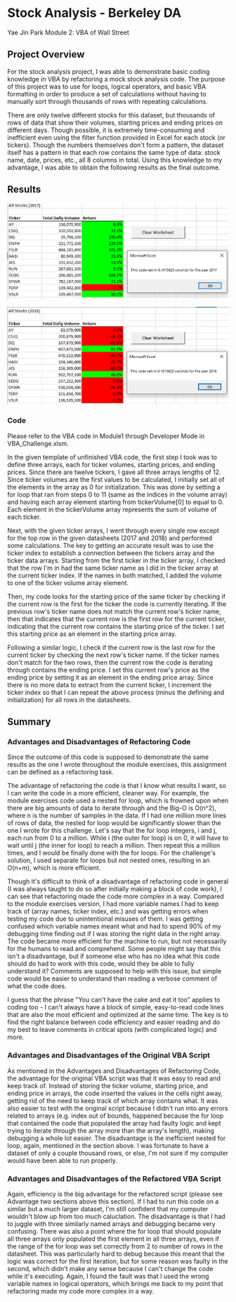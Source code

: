 # Stock Analysis - Berkeley DA
Yae Jin Park
Module 2: VBA of Wall Street

## Project Overview
For the stock analysis project, I was able to demonstrate basic coding knowledge in VBA by refactoring a mock stock analysis code. The purpose of this project was to use for loops, logical operators, and basic VBA formatting in order to produce a set of calculations without having to manually sort through thousands of rows with repeating calculations. 

There are only twelve different stocks for this dataset, but thousands of rows of data that show their volumes, starting prices and ending prices on different days. Though possible, it is extremely time-consuming and inefficient even using the filter function provided in Excel for each stock (or tickers). Though the numbers themselves don't form a pattern, the dataset itself has a pattern in that each row contains the same type of data: stock name, date, prices, etc., all 8 columns in total. Using this knowledge to my advantage, I was able to obtain the following results as the final outcome. 

## Results
![VBA_Challenge_2017](resources/VBA_Challenge_2017.png)

![VBA_Challenge_2018](resources/VBA_Challenge_2018.png)

### Code
Please refer to the VBA code in Module1 through Developer Mode in VBA_Challenge.xlsm.

In the given template of unfinished VBA code, the first step I took was to define three arrays, each for ticker volumes, starting prices, and ending prices. Since there are twelve tickers, I gave all three arrays lengths of 12. Since ticker volumes are the first values to be calculated, I initially set all of the elements in the array as 0 for initialization. This was done by setting a for loop that ran from steps 0 to 11 (same as the indices in the volume array) and having each array element starting from tickerVolume[0] to equal to 0. Each element in the tickerVolume array represents the sum of volume of each ticker.

Next, with the given ticker arrays, I went through every single row except for the top row in the given datasheets (2017 and 2018) and performed some calculations. The key to getting an accurate result was to use the ticker index to establish a connection between the tickers array and the ticker data arrays. Starting from the first ticker in the ticker array, I checked that the row I'm in had the same ticker name as I did in the ticker array at the current ticker index. If the names in both matched, I added the volume to one of the ticker volume array element. 

Then, my code looks for the starting price of the same ticker by checking if the current row is the first for the ticker the code is currently iterating. If the previous row's ticker name does not match the current row's ticker name, then that indicates that the current row is the first row for the current ticker, indicating that the current row contains the starting price of the ticker. I set this starting price as an element in the starting price array.

Following a similar logic, I check if the current row is the last row for the current ticker by checking the next row's ticker name. If the ticker names don't match for the two rows, then the current row the code is iterating through contains the ending price. I set this current row's price as the ending price by setting it as an element in the ending price array. Since there is no more data to extract from the current ticker, I increment the ticker index so that I can repeat the above process (minus the defining and initialization) for all rows in the datasheets.

## Summary
### Advantages and Disadvantages of Refactoring Code
Since the outcome of this code is supposed to demonstrate the same results as the one I wrote throughout the module exercises, this assignment can be defined as a refactoring task. 

The advantage of refactoring the code is that I know what results I want, so I can write the code in a more efficient, cleaner way. For example, the module exercises code used a nested for loop, which is frowned upon when there are big amounts of data to iterate through and the Big-O is O(n^2), where n is the number of samples in the data. If I had one million more lines of rows of data, the nested for loop would be significantly slower than the one I wrote for this challenge. Let's say that the for loop integers, i and j, each run from 0 to a million. While i (the outer for loop) is on 0, it will have to wait until j (the inner for loop) to reach a million. Then repeat this a million times, and I would be finally done with the for loops. For the challenge's solution, I used separate for loops but not nested ones, resulting in an O(n+m), which is more efficient. 

Though it's difficult to think of a disadvantage of refactoring code in general (I was always taught to do so after initially making a block of code work), I can see that refactoring made the code more complex in a way. Compared to the module exercises version, I had more variable names I had to keep track of (array names, ticker index, etc.) and was getting errors when testing my code due to unintentional misuses of them. I was getting confused which variable names meant what and had to spend 90% of my debugging time finding out if I was storing the right data in the right array. The code became more efficient for the machine to run, but not necessarily for the humans to read and comprehend. Some people might say that this isn't a disadvantage, but if someone else who has no idea what this code should do had to work with this code, would they be able to fully understand it? Comments are supposed to help with this issue, but simple code would be easier to understand than reading a verbose comment of what the code does.

I guess that the phrase "You can't have the cake and eat it too" applies to coding too - I can't always have a block of simple, easy-to-read code lines that are also the most efficient and optimized at the same time. The key is to find the right balance between code efficiency and easier reading and do my best to leave comments in critical spots (with complicated logic) and more.

### Advantages and Disadvantages of the Original VBA Script
As mentioned in the Advantages and Disadvantages of Refactoring Code, the advantage for the original VBA script was that it was easy to read and keep track of. Instead of storing the ticker volume, starting price, and ending price in arrays, the code inserted the values in the cells right away, getting rid of the need to keep track of which array contains what. It was also easier to test with the original script because I didn't run into any errors related to arrays (e.g. index out of bounds, happened because the for loop that contained the code that populated the array had faulty logic and kept trying to iterate through the array more than the array's length), making debugging a whole lot easier. The disadvantage is the inefficient nested for loop, again, mentioned in the section above. I was fortunate to have a dataset of only a couple thousand rows, or else, I'm not sure if my computer would have been able to run properly.

### Advantages and Disadvantages of the Refactored VBA Script
Again, efficiency is the big advantage for the refactored script (please see Advantage two sections above this section). If I had to run this code on a similar but a much larger dataset, I'm still confident that my computer wouldn't blow up from too much caluclation. The disadvantage is that I had to juggle with three similarly named arrays and debugging became very confusing. There was also a point where the for loop that should populate all three arrays only populated the first element in all three arrays, even if the range of the for loop was set correctly from 2 to number of rows in the datasheet. This was particularly hard to debug because this meant that the logic was correct for the first iteration, but for some reason was faulty in the second, which didn't make any sense because I can't change the code while it's executing. Again, I found the fault was that I used the wrong variable names in logical operators, which brings me back to my point that refactoring made my code more complex in a way.
